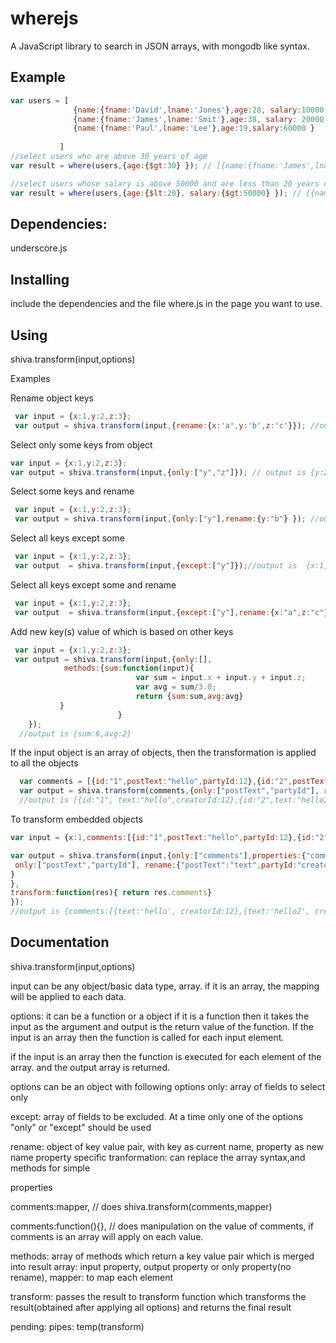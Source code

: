 wherejs
========

A JavaScript library to search in JSON arrays, with mongodb like syntax.

Example
-------

```javascript
var users = [
              {name:{fname:'David',lname:'Jones'},age:28, salary:10000 },
              {name:{fname:'James',lname:'Smit'},age:38, salary: 20000 },
              {name:{fname:'Paul',lname:'Lee'},age:19,salary:60000 }
              
           ]
//select users who are above 30 years of age  
var result = where(users,{age:{$gt:30} }); // [{name:{fname:'James',lname:'Smit'},age:38, salary: 20000 }]

//select users whose salary is above 50000 and are less than 20 years of age
var result = where(users,{age:{$lt:20}, salary:{$gt:50000} }); // [{name:{fname:'James',lname:'Smit'},age:38, salary: 20000 }]

```


Dependencies:
------------
underscore.js



Installing
----------
include the dependencies and the file where.js in the page you want to use.


Using
-----

shiva.transform(input,options)

Examples

Rename object keys
```javascript
 var input = {x:1,y:2,z:3};
 var output = shiva.transform(input,{rename:{x:'a',y:'b',z:'c'}}); //output is  {a:1,b:2,c:3}
````

Select only some keys from object
```javascript
var input = {x:1,y:2,z:3};
var output = shiva.transform(input,{only:["y","z"]}); // output is {y:2,z:3}
````

Select some keys and rename
```javascript
 var input = {x:1,y:2,z:3};
 var output = shiva.transform(input,{only:["y"],rename:{y:"b"} }); //output is  {b:2}
```

Select all keys except some
```javascript
 var input = {x:1,y:2,z:3};
 var output  = shiva.transform(input,{except:["y"]});//output is  {x:1,z:3}
```

Select all keys except some and rename
```javascript
 var input = {x:1,y:2,z:3};
 var output  = shiva.transform(input,{except:["y"],rename:{x:"a",z:"c"} });//output is  {b:1,c:3}
```

Add new key(s) value of which is based on other keys
```javascript         
 var input = {x:1,y:2,z:3};
 var output = shiva.transform(input,{only:[],
            methods:{sum:function(input){ 
                            var sum = input.x + input.y + input.z;
                            var avg = sum/3.0;
                            return {sum:sum,avg:avg}
           } 
                        }
    });
  //output is {sum:6,avg:2}
```


If the input object is an array of objects, then the transformation is applied to all the objects
```javascript
  var comments = [{id:"1",postText:"hello",partyId:12},{id:"2",postText:"hello2",partyId:2}]
  var output = shiva.transform(comments,{only:["postText","partyId"], rename:{"postText":"text",partyId:"creatorId"}});
  //output is [{id:"1", text:"hello",creatorId:12},{id:"2",text:"hello2",creatorId:2}]    
```

To transform embedded objects
```javascript
var input = {x:1,comments:[{id:"1",postText:"hello",partyId:12},{id:"2",postText:"hello2",partyId:2}]};

var output = shiva.transform(input,{only:["comments"],properties:{"comments":{
 only:["postText","partyId"], rename:{"postText":"text",partyId:"creatorId"}
}
},
transform:function(res){ return res.comments}
});
//output is {comments:[{text:'hello', creatorId:12},{text:'hello2', creatorId:12}]} 
```




Documentation
-----
shiva.transform(input,options)

input can be any object/basic data type, array. if it is an array, the mapping will be applied to each data.

options: it can be a function or a object
if it is a function then it takes the input as the argument and output is the return value of the function. If the input is an array then the function is called for each input element.

if the input is an array then the function is executed for each element of the array. and the output array is returned.

options can be an object with following options
only: array of fields to select only

except: array of fields to be excluded. At a time only one of the options "only" or "except" should be used

rename: object of key value pair, with key as current name, property as new name
property specific tranformation: can replace the array syntax,and methods for simple 

properties

comments:mapper, // does shiva.transform(comments,mapper)

comments:function(){}, // does manipulation on the value of comments, if comments is an array will apply on each value.   

methods: array of methods which return a key value pair which is merged into result
array: input property, output property or only property(no rename), mapper: to map each element

transform: passes the result to transform function which transforms the result(obtained after applying all options) and returns the final result

pending: 
pipes: temp(transform)
   
   

